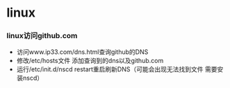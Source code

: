 # linux

### linux访问github.com

- 访问www.ip33.com/dns.html查询github的DNS
- 修改/etc/hosts文件 添加查询到的dns以及github.com
- 运行/etc/init.d/nscd restart重启刷新DNS（可能会出现无法找到文件 需要安装nscd）
